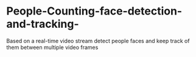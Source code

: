 # People-Counting-face-detection-and-tracking-
Based on a real-time video stream detect people faces and keep track of them between multiple video frames
